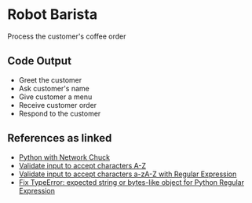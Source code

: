 # Robot Barista 
Process the customer's coffee order

## Code Output
* Greet the customer
* Ask customer's name
* Give customer a menu
* Receive customer order
* Respond to the customer

## References as linked
* [Python with Network Chuck](https://www.youtube.com/watch?v=IXr0-J5XXMA)
* [Validate input to accept characters A-Z](https://stackoverflow.com/questions/36432954/python-validation-to-ensure-input-only-contains-characters-a-z)
* [Validate input to accept characters a-zA-Z with Regular Expression](https://stackoverflow.com/questions/33881152/validate-user-input-using-regular-expressions)
* [Fix TypeError: expected string or bytes-like object for Python Regular Expression](https://www.statology.org/typeerror-expected-string-or-bytes-like-object/)